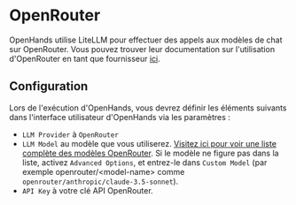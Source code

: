 

# OpenRouter

OpenHands utilise LiteLLM pour effectuer des appels aux modèles de chat sur OpenRouter. Vous pouvez trouver leur documentation sur l'utilisation d'OpenRouter en tant que fournisseur [ici](https://docs.litellm.ai/docs/providers/openrouter).

## Configuration

Lors de l'exécution d'OpenHands, vous devrez définir les éléments suivants dans l'interface utilisateur d'OpenHands via les paramètres :
* `LLM Provider` à `OpenRouter`
* `LLM Model` au modèle que vous utiliserez.
[Visitez ici pour voir une liste complète des modèles OpenRouter](https://openrouter.ai/models).
Si le modèle ne figure pas dans la liste, activez `Advanced Options`, et entrez-le dans `Custom Model` (par exemple openrouter/&lt;model-name&gt; comme `openrouter/anthropic/claude-3.5-sonnet`).
* `API Key` à votre clé API OpenRouter.
